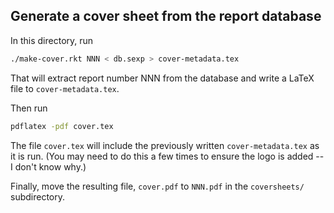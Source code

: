 ## Generate a cover sheet from the report database

In this directory, run

```bash
./make-cover.rkt NNN < db.sexp > cover-metadata.tex
```

That will extract report number NNN from the database and write a
LaTeX file to `cover-metadata.tex`.

Then run
```bash
pdflatex -pdf cover.tex
```

The file `cover.tex` will include the previously written
`cover-metadata.tex` as it is run. (You may need to do this a few
times to ensure the logo is added -- I don't know why.)

Finally, move the resulting file, `cover.pdf` to `NNN.pdf` in the
`coversheets/` subdirectory. 
